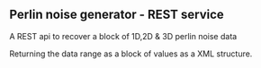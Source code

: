 ## Perlin noise generator - REST service

A REST api to recover a block of 1D,2D & 3D perlin noise data

Returning the data range as a block of values as a XML structure.

